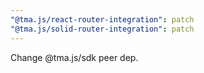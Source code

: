 ```yaml
---
"@tma.js/react-router-integration": patch
"@tma.js/solid-router-integration": patch
---
```


Change @tma.js/sdk peer dep.
